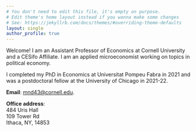 ```yaml
---
# You don't need to edit this file, it's empty on purpose.
# Edit theme's home layout instead if you wanna make some changes
# See: https://jekyllrb.com/docs/themes/#overriding-theme-defaults
layout: single
author_profile: true
---
```



Welcome! I am an Assistant Professor of Economics at Cornell University and a CESifo Affiliate. I am an applied microeconomist working on topics in political economy. 

I completed my PhD in Economics at Universitat Pompeu Fabra in 2021 and was a postdoctoral fellow at the University of Chicago in 2021-22. 

**Email**: mnd43@cornell.edu.

**Office address**:  
484 Uris Hall  
109 Tower Rd  
Ithaca, NY, 14853
